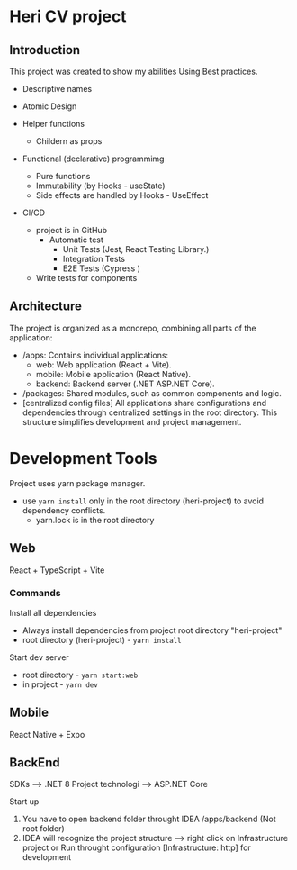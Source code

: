 # Heri CV project

## Introduction

This project was created to show my abilities
Using Best practices.

- Descriptive names
- Atomic Design
- Helper functions
  - Childern as props
- Functional (declarative) programmimg

  - Pure functions
  - Immutability (by Hooks - useState)
  - Side effects are handled by Hooks - UseEffect

- CI/CD
  - project is in GitHub
    - Automatic test
      - Unit Tests (Jest, React Testing Library.)
      - Integration Tests
      - E2E Tests (Cypress )
  - Write tests for components

## Architecture

The project is organized as a monorepo, combining all parts of the application:

- /apps: Contains individual applications:
  - web: Web application (React + Vite).
  - mobile: Mobile application (React Native).
  - backend: Backend server (.NET ASP.NET Core).
- /packages: Shared modules, such as common components and logic.
- [centralized config files]
  All applications share configurations and dependencies through centralized settings in the root directory. This structure simplifies development and project management.

# Development Tools

Project uses yarn package manager.

- use `yarn install` only in the root directory (heri-project) to avoid dependency conflicts.
  - yarn.lock is in the root directory

## Web

React + TypeScript + Vite

### Commands

Install all dependencies

- Always install dependencies from project root directory "heri-project"
- root directory (heri-project) - `yarn install`

Start dev server

- root directory - `yarn start:web`
- in project - `yarn dev`

## Mobile

React Native + Expo

## BackEnd

SDKs --> .NET 8
Project technologi --> ASP.NET Core

Start up

1. You have to open backend folder throught IDEA /apps/backend (Not root folder)
2. IDEA will recognize the project structure --> right click on Infrastructure project or Run throught configuration [Infrastructure: http] for development
